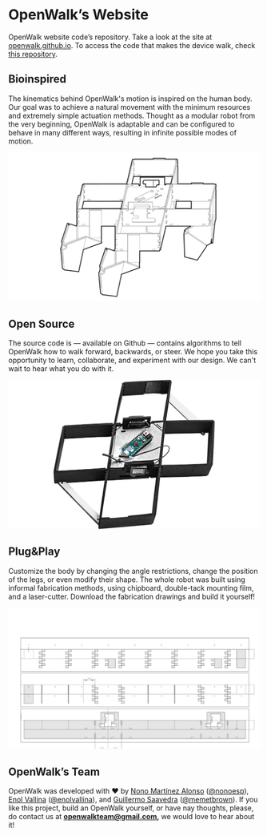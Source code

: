 # OpenWalk’s Website

OpenWalk website code’s repository. Take a look at the site at [openwalk.github.io](http://openwalk.github.io). To access the code that makes the device walk, check [this repository](http://github.com/nonoesp/OpenWalk).


## Bioinspired

The kinematics behind OpenWalk's motion is inspired on the human body. Our goal was to achieve a natural movement with the minimum resources and extremely simple actuation methods. Thought as a modular robot from the very beginning, OpenWalk is adaptable and can be configured to behave in many different ways, resulting in infinite possible modes of motion.

![Bioinspired](https://github.com/openwalk/openwalk.github.io/blob/master/img/bioinspired.jpg?raw=true)

## Open Source

The source code is — available on Github — contains algorithms to tell OpenWalk how to walk forward, backwards, or steer. We hope you take this opportunity to learn, collaborate, and experiment with our design. We can't wait to hear what you do with it.

![Open Source](https://github.com/openwalk/openwalk.github.io/blob/master/img/open-source.png?raw=true)

## Plug&Play

Customize the body by changing the angle restrictions, change the position of the legs, or even modify their shape. The whole robot was built using informal fabrication methods, using chipboard, double-tack mounting film, and a laser-cutter. Download the fabrication drawings and build it yourself!

![Plug and play](https://github.com/openwalk/openwalk.github.io/blob/master/img/card-fabrication.png?raw=true)

## OpenWalk’s Team

OpenWalk was developed with ♥ by [Nono Martínez Alonso](http://nono.ma) ([@nonoesp](http://twitter.com/nonoesp)), [Enol Vallina](http://enolvallina.com) ([@enolvallina](http://twitter.com/enolvallina)), and [Guillermo Saavedra](http://twitter.com/@memetbrown) ([@memetbrown](http://twitter.com/memetbrown)). If you like this project, build an OpenWalk yourself, or have nay thoughts, please, do contact us at **openwalkteam@gmail.com,** we would love to hear about it!